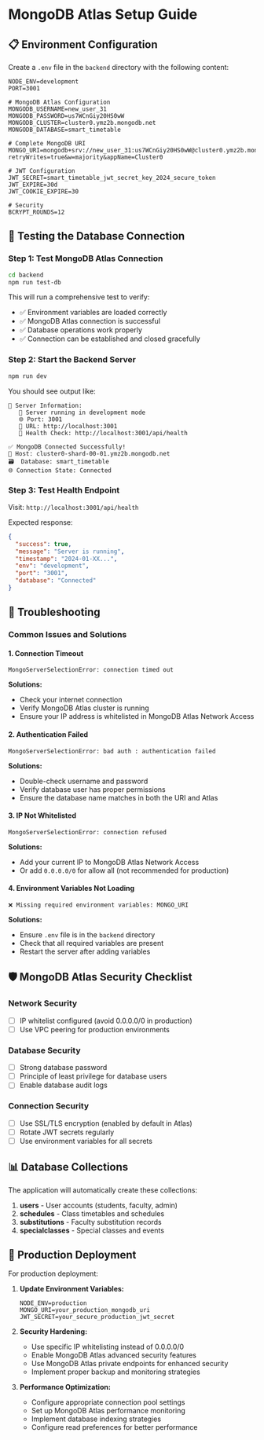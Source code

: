 # MongoDB Atlas Setup Guide

## 📋 Environment Configuration

Create a `.env` file in the `backend` directory with the following content:

```env
NODE_ENV=development
PORT=3001

# MongoDB Atlas Configuration
MONGODB_USERNAME=new_user_31
MONGODB_PASSWORD=us7WCnGiy20HS0wW
MONGODB_CLUSTER=cluster0.ymz2b.mongodb.net
MONGODB_DATABASE=smart_timetable

# Complete MongoDB URI
MONGO_URI=mongodb+srv://new_user_31:us7WCnGiy20HS0wW@cluster0.ymz2b.mongodb.net/smart_timetable?retryWrites=true&w=majority&appName=Cluster0

# JWT Configuration
JWT_SECRET=smart_timetable_jwt_secret_key_2024_secure_token
JWT_EXPIRE=30d
JWT_COOKIE_EXPIRE=30

# Security
BCRYPT_ROUNDS=12
```

## 🧪 Testing the Database Connection

### Step 1: Test MongoDB Atlas Connection
```bash
cd backend
npm run test-db
```

This will run a comprehensive test to verify:
- ✅ Environment variables are loaded correctly
- ✅ MongoDB Atlas connection is successful
- ✅ Database operations work properly
- ✅ Connection can be established and closed gracefully

### Step 2: Start the Backend Server
```bash
npm run dev
```

You should see output like:
```
🚀 Server Information:
   📡 Server running in development mode
   🌐 Port: 3001
   🔗 URL: http://localhost:3001
   🏥 Health Check: http://localhost:3001/api/health

✅ MongoDB Connected Successfully!
📍 Host: cluster0-shard-00-01.ymz2b.mongodb.net
🗃️  Database: smart_timetable
🌐 Connection State: Connected
```

### Step 3: Test Health Endpoint
Visit: `http://localhost:3001/api/health`

Expected response:
```json
{
  "success": true,
  "message": "Server is running",
  "timestamp": "2024-01-XX...",
  "env": "development",
  "port": "3001",
  "database": "Connected"
}
```

## 🔧 Troubleshooting

### Common Issues and Solutions

#### 1. **Connection Timeout**
```
MongoServerSelectionError: connection timed out
```
**Solutions:**
- Check your internet connection
- Verify MongoDB Atlas cluster is running
- Ensure your IP address is whitelisted in MongoDB Atlas Network Access

#### 2. **Authentication Failed**
```
MongoServerSelectionError: bad auth : authentication failed
```
**Solutions:**
- Double-check username and password
- Verify database user has proper permissions
- Ensure the database name matches in both the URI and Atlas

#### 3. **IP Not Whitelisted**
```
MongoServerSelectionError: connection refused
```
**Solutions:**
- Add your current IP to MongoDB Atlas Network Access
- Or add `0.0.0.0/0` for allow all (not recommended for production)

#### 4. **Environment Variables Not Loading**
```
❌ Missing required environment variables: MONGO_URI
```
**Solutions:**
- Ensure `.env` file is in the `backend` directory
- Check that all required variables are present
- Restart the server after adding variables

## 🛡️ MongoDB Atlas Security Checklist

### Network Security
- [ ] IP whitelist configured (avoid 0.0.0.0/0 in production)
- [ ] Use VPC peering for production environments

### Database Security
- [ ] Strong database password
- [ ] Principle of least privilege for database users
- [ ] Enable database audit logs

### Connection Security
- [ ] Use SSL/TLS encryption (enabled by default in Atlas)
- [ ] Rotate JWT secrets regularly
- [ ] Use environment variables for all secrets

## 📊 Database Collections

The application will automatically create these collections:

1. **users** - User accounts (students, faculty, admin)
2. **schedules** - Class timetables and schedules
3. **substitutions** - Faculty substitution records
4. **specialclasses** - Special classes and events

## 🚀 Production Deployment

For production deployment:

1. **Update Environment Variables:**
   ```env
   NODE_ENV=production
   MONGO_URI=your_production_mongodb_uri
   JWT_SECRET=your_secure_production_jwt_secret
   ```

2. **Security Hardening:**
   - Use specific IP whitelisting instead of 0.0.0.0/0
   - Enable MongoDB Atlas advanced security features
   - Use MongoDB Atlas private endpoints for enhanced security
   - Implement proper backup and monitoring strategies

3. **Performance Optimization:**
   - Configure appropriate connection pool settings
   - Set up MongoDB Atlas performance monitoring
   - Implement database indexing strategies
   - Configure read preferences for better performance 